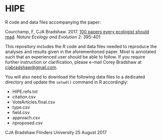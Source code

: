 # HIPE

R code and data files accompanying the paper:

Courchamp, F, CJA Bradshaw. 2017. <a href="https://doi.org/10.1038/s41559-017-0370-9">100 papers every ecologist should read</a>. <em>Nature Ecology and Evolution</em> 2: 395-401


This repository includes the R code and data files needed to reproduce the analyses and results given in the aforementioned
paper. Most is annotated such that an experienced user should be able to follow. If you require further instruction or
clarification, please e-mail Corey Bradshaw at cjabradshaw@gmail.com.

You will also need to download the following data files to a dedicated directory and update the <code>setwd()</code> command in R accordingly:

- HIPE.refs.txt
- citation.csv
- VoteArticles.final.csv
- type.csv
- field.csv
- approach.csv
- nproposed.csv

CJA Bradshaw
Flinders University
25 August 2017
